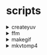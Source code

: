 # scripts

<details>
  <summary>createyuv</summary>
  <span>create yuv file of a video to then pass it to vmaf</span>
</details>
<details>
  <summary>ffm</summary>
  <span>shortcut of a full ffmpeg cmd</span>
</details>
<details>
  <summary>makegif</summary>
  <span>create a gif from a video w/ ffmpeg, also gifski integration if you want better quality</span>
</details>
<details>
  <summary>mkvtomp4</summary>
  <span>bulk remux (same as obs remux)</span>
</details>

